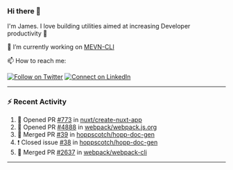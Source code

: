 ### Hi there 👋

I'm James. I love building utilities aimed at increasing Developer productivity :raised_hands: 

🔭 I’m currently working on [MEVN-CLI](https://github.com/madlabsinc/mevn-cli)

📫 How to reach me:

[![Follow on Twitter](https://img.shields.io/badge/--twitter?label=Twitter&logo=Twitter&style=social)](https://twitter.com/james_madhacks) [![Connect on LinkedIn](https://img.shields.io/badge/--linkedin?label=LinkedIn&logo=LinkedIn&style=social)](https://www.linkedin.com/in/jamesgeorge007)

---

### :zap: Recent Activity

<!--START_SECTION:activity-->
1. 💪 Opened PR [#773](https://github.com/nuxt/create-nuxt-app/pull/773) in [nuxt/create-nuxt-app](https://github.com/nuxt/create-nuxt-app)
2. 💪 Opened PR [#4888](https://github.com/webpack/webpack.js.org/pull/4888) in [webpack/webpack.js.org](https://github.com/webpack/webpack.js.org)
3. 🎉 Merged PR [#39](https://github.com/hoppscotch/hopp-doc-gen/pull/39) in [hoppscotch/hopp-doc-gen](https://github.com/hoppscotch/hopp-doc-gen)
4. ❗️ Closed issue [#38](https://github.com/hoppscotch/hopp-doc-gen/issues/38) in [hoppscotch/hopp-doc-gen](https://github.com/hoppscotch/hopp-doc-gen)
5. 🎉 Merged PR [#2637](https://github.com/webpack/webpack-cli/pull/2637) in [webpack/webpack-cli](https://github.com/webpack/webpack-cli)
<!--END_SECTION:activity-->

---

<!--
**jamesgeorge007/jamesgeorge007** is a ✨ _special_ ✨ repository because its `README.md` (this file) appears on your GitHub profile.

Here are some ideas to get you started:

- 🌱 I’m currently learning ...
- 👯 I’m looking to collaborate on ...
- 🤔 I’m looking for help with ...
- 💬 Ask me about ...
- 😄 Pronouns: ...
- ⚡ Fun fact: ...
-->
